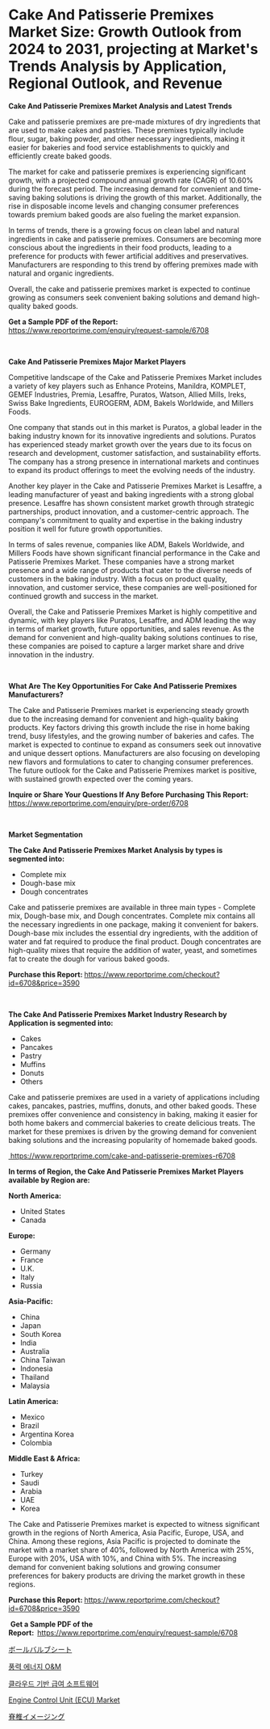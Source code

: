 <p><h1>Cake And Patisserie Premixes Market Size: Growth Outlook from 2024 to 2031, projecting at Market's Trends Analysis by Application, Regional Outlook, and Revenue</h1></p><p><strong>Cake And Patisserie Premixes Market Analysis and Latest Trends</strong></p>
<p><p>Cake and patisserie premixes are pre-made mixtures of dry ingredients that are used to make cakes and pastries. These premixes typically include flour, sugar, baking powder, and other necessary ingredients, making it easier for bakeries and food service establishments to quickly and efficiently create baked goods.</p><p>The market for cake and patisserie premixes is experiencing significant growth, with a projected compound annual growth rate (CAGR) of 10.60% during the forecast period. The increasing demand for convenient and time-saving baking solutions is driving the growth of this market. Additionally, the rise in disposable income levels and changing consumer preferences towards premium baked goods are also fueling the market expansion.</p><p>In terms of trends, there is a growing focus on clean label and natural ingredients in cake and patisserie premixes. Consumers are becoming more conscious about the ingredients in their food products, leading to a preference for products with fewer artificial additives and preservatives. Manufacturers are responding to this trend by offering premixes made with natural and organic ingredients.</p><p>Overall, the cake and patisserie premixes market is expected to continue growing as consumers seek convenient baking solutions and demand high-quality baked goods.</p></p>
<p><strong>Get a Sample PDF of the Report:&nbsp;</strong> <a href="https://www.reportprime.com/enquiry/request-sample/6708">https://www.reportprime.com/enquiry/request-sample/6708</a></p>
<p>&nbsp;</p>
<p><strong>Cake And Patisserie Premixes Major Market Players</strong></p>
<p><p>Competitive landscape of the Cake and Patisserie Premixes Market includes a variety of key players such as Enhance Proteins, Manildra, KOMPLET, GEMEF Industries, Premia, Lesaffre, Puratos, Watson, Allied Mills, Ireks, Swiss Bake Ingredients, EUROGERM, ADM, Bakels Worldwide, and Millers Foods.</p><p>One company that stands out in this market is Puratos, a global leader in the baking industry known for its innovative ingredients and solutions. Puratos has experienced steady market growth over the years due to its focus on research and development, customer satisfaction, and sustainability efforts. The company has a strong presence in international markets and continues to expand its product offerings to meet the evolving needs of the industry.</p><p>Another key player in the Cake and Patisserie Premixes Market is Lesaffre, a leading manufacturer of yeast and baking ingredients with a strong global presence. Lesaffre has shown consistent market growth through strategic partnerships, product innovation, and a customer-centric approach. The company's commitment to quality and expertise in the baking industry position it well for future growth opportunities.</p><p>In terms of sales revenue, companies like ADM, Bakels Worldwide, and Millers Foods have shown significant financial performance in the Cake and Patisserie Premixes Market. These companies have a strong market presence and a wide range of products that cater to the diverse needs of customers in the baking industry. With a focus on product quality, innovation, and customer service, these companies are well-positioned for continued growth and success in the market.</p><p>Overall, the Cake and Patisserie Premixes Market is highly competitive and dynamic, with key players like Puratos, Lesaffre, and ADM leading the way in terms of market growth, future opportunities, and sales revenue. As the demand for convenient and high-quality baking solutions continues to rise, these companies are poised to capture a larger market share and drive innovation in the industry.</p></p>
<p>&nbsp;</p>
<p><strong>What Are The Key Opportunities For Cake And Patisserie Premixes Manufacturers?</strong></p>
<p><p>The Cake and Patisserie Premixes market is experiencing steady growth due to the increasing demand for convenient and high-quality baking products. Key factors driving this growth include the rise in home baking trend, busy lifestyles, and the growing number of bakeries and cafes. The market is expected to continue to expand as consumers seek out innovative and unique dessert options. Manufacturers are also focusing on developing new flavors and formulations to cater to changing consumer preferences. The future outlook for the Cake and Patisserie Premixes market is positive, with sustained growth expected over the coming years.</p></p>
<p><strong>Inquire or Share Your Questions If Any Before Purchasing This Report:</strong> <a href="https://www.reportprime.com/enquiry/pre-order/6708">https://www.reportprime.com/enquiry/pre-order/6708</a></p>
<p>&nbsp;</p>
<p><strong>Market Segmentation</strong></p>
<p><strong>The Cake And Patisserie Premixes Market Analysis by types is segmented into:</strong></p>
<p><ul><li>Complete mix</li><li>Dough-base mix</li><li>Dough concentrates</li></ul></p>
<p><p>Cake and patisserie premixes are available in three main types - Complete mix, Dough-base mix, and Dough concentrates. Complete mix contains all the necessary ingredients in one package, making it convenient for bakers. Dough-base mix includes the essential dry ingredients, with the addition of water and fat required to produce the final product. Dough concentrates are high-quality mixes that require the addition of water, yeast, and sometimes fat to create the dough for various baked goods.</p></p>
<p><strong>Purchase this Report:&nbsp;</strong><a href="https://www.reportprime.com/checkout?id=6708&price=3590">https://www.reportprime.com/checkout?id=6708&price=3590</a></p>
<p>&nbsp;</p>
<p><strong>The Cake And Patisserie Premixes Market Industry Research by Application is segmented into:</strong></p>
<p><ul><li>Cakes</li><li>Pancakes</li><li>Pastry</li><li>Muffins</li><li>Donuts</li><li>Others</li></ul></p>
<p><p>Cake and patisserie premixes are used in a variety of applications including cakes, pancakes, pastries, muffins, donuts, and other baked goods. These premixes offer convenience and consistency in baking, making it easier for both home bakers and commercial bakeries to create delicious treats. The market for these premixes is driven by the growing demand for convenient baking solutions and the increasing popularity of homemade baked goods.</p></p>
<p><a href="https://www.reportprime.com/cake-and-patisserie-premixes-r6708">&nbsp;https://www.reportprime.com/cake-and-patisserie-premixes-r6708</a></p>
<p><strong>In terms of Region, the Cake And Patisserie Premixes Market Players available by Region are:</strong></p>
<p>
    <p> <strong> North America: </strong>
        <ul>
            <li>United States</li>
            <li>Canada</li>
        </ul>
        </p> 
    <p> <strong> Europe: </strong>
        <ul>
            <li>Germany</li>
            <li>France</li>
            <li>U.K.</li>
            <li>Italy</li>
            <li>Russia</li>
        </ul>
        </p> 
    <p> <strong> Asia-Pacific: </strong>
        <ul>
            <li>China</li>
            <li>Japan</li>
            <li>South Korea</li>
            <li>India</li>
            <li>Australia</li>
            <li>China Taiwan</li>
            <li>Indonesia</li>
            <li>Thailand</li>
            <li>Malaysia</li>
        </ul>
        </p> 
    <p> <strong> Latin America: </strong>
        <ul>
            <li>Mexico</li>
            <li>Brazil</li>
            <li>Argentina Korea</li>
            <li>Colombia</li>
        </ul>
        </p> 
    <p> <strong> Middle East & Africa: </strong>
        <ul>
            <li>Turkey</li>
            <li>Saudi</li>
            <li>Arabia</li>
            <li>UAE</li>
            <li>Korea</li>
        </ul>
    </p>
    </p>
<p><p>The Cake and Patisserie Premixes market is expected to witness significant growth in the regions of North America, Asia Pacific, Europe, USA, and China. Among these regions, Asia Pacific is projected to dominate the market with a market share of 40%, followed by North America with 25%, Europe with 20%, USA with 10%, and China with 5%. The increasing demand for convenient baking solutions and growing consumer preferences for bakery products are driving the market growth in these regions.</p></p>
<p><strong>Purchase this Report: </strong><a href="https://www.reportprime.com/checkout?id=6708&price=3590">https://www.reportprime.com/checkout?id=6708&price=3590</a></p>
<p>&nbsp;<strong>Get a Sample PDF of the Report:&nbsp;&nbsp;</strong><a href="https://www.reportprime.com/enquiry/request-sample/6708">https://www.reportprime.com/enquiry/request-sample/6708</a></p>
<p><strong></strong></p>
<p><p><a href="https://medium.com/@carllane655/%E3%83%87%E3%82%B3%E3%83%BC%E3%83%87%E3%82%A3%E3%83%B3%E3%82%B0%E3%83%9C%E3%83%BC%E3%83%AB%E3%83%90%E3%83%AB%E3%83%96%E3%82%B7%E3%83%BC%E3%83%88%E5%B8%82%E5%A0%B4%E3%81%AE%E3%83%A1%E3%83%88%E3%83%AA%E3%82%AF%E3%82%B9-%E5%B8%82%E5%A0%B4%E3%82%B7%E3%82%A7%E3%82%A2-%E3%83%88%E3%83%AC%E3%83%B3%E3%83%89-%E6%88%90%E9%95%B7%E3%83%91%E3%82%BF%E3%83%BC%E3%83%B3-ed1ffe999717">ボールバルブシート</a></p><p><a href="https://medium.com/@sherlock567567/2024%EB%85%84%EB%B6%80%ED%84%B0-2031%EB%85%84%EA%B9%8C%EC%A7%80-%EC%98%88%EC%B8%A1%EB%90%9C-%ED%92%8D%EB%A0%A5-%EC%97%90%EB%84%88%EC%A7%80-o-amp-m-%EC%8B%9C%EC%9E%A5-%EB%B6%84%EC%84%9D-%EB%B0%8F-%EA%B7%9C%EB%AA%A8%EC%9E%85%EB%8B%88%EB%8B%A4-612343eeebfe">풍력 에너지 O&M</a></p><p><a href="https://medium.com/@leonidasalazar756/%ED%81%B4%EB%9D%BC%EC%9A%B0%EB%93%9C-%EA%B8%B0%EB%B0%98-%EA%B8%89%EC%97%AC-%EC%86%8C%ED%94%84%ED%8A%B8%EC%9B%A8%EC%96%B4-%EC%8B%9C%EC%9E%A5-%EA%B7%9C%EB%AA%A8-%EB%B0%8F-%EC%8B%9C%EC%9E%A5-%ED%8A%B8%EB%A0%8C%EB%93%9C-%EC%99%84%EC%A0%84%ED%95%9C-%EC%82%B0%EC%97%85-%EA%B0%9C%EC%9A%94-2024%EB%85%84%EB%B6%80%ED%84%B0-2031%EB%85%84-1a8b026aa090">클라우드 기반 급여 소프트웨어</a></p><p><a href="https://www.linkedin.com/pulse/engine-control-unit-ecu-market-comprehensive-report-its-share-twxke?trackingId=Fm9MSO9zuqNSH8y3OB5sig%3D%3D">Engine Control Unit (ECU) Market</a></p><p><a href="https://github.com/mohamedbakry57/Market-Research-Report-List-3/blob/main/303107720030.md">脊椎イメージング</a></p></p>